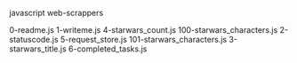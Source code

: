 javascript web-scrappers

0-readme.js                 1-writeme.js         4-starwars_count.js
100-starwars_characters.js  2-statuscode.js      5-request_store.js
101-starwars_characters.js  3-starwars_title.js  6-completed_tasks.js
